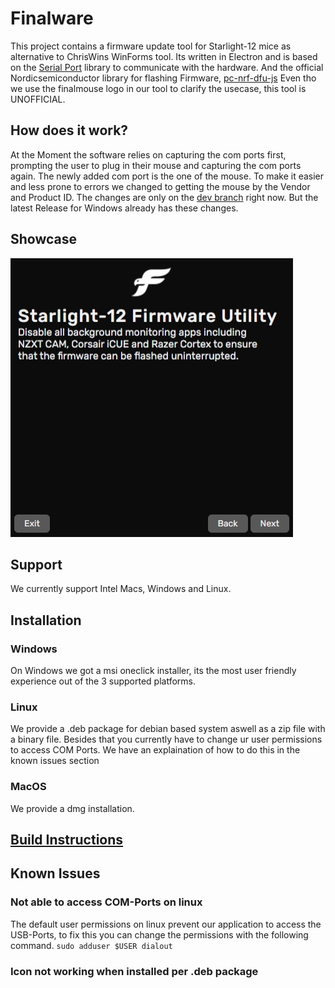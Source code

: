 # Finalware

This project contains a firmware update tool for Starlight-12 mice as alternative to ChrisWins WinForms tool. 
Its written in Electron and is based on the
[Serial Port](https://serialport.io) library to communicate with the hardware. And the official 
Nordicsemiconductor library for flashing Firmware, [pc-nrf-dfu-js](https://github.com/NordicSemiconductor/pc-nrf-dfu-js)
Even tho we use the finalmouse logo in our tool to clarify the usecase, this tool is UNOFFICIAL.

## How does it work?
At the Moment the software relies on capturing the com ports first, prompting the user to plug in their mouse and capturing the com ports again. The newly added com port is the one of the mouse. 
To make it easier and less prone to errors we changed to getting the mouse by the Vendor and Product ID. The changes are only on the [dev branch](https://github.com/Kuromis-2/finalware/tree/dev) right now. But the latest Release for Windows already has these changes.

## Showcase
![Gif](https://raw.githubusercontent.com/Kuromis-2/finalware/main/finalware.gif)

## Support 
We currently support Intel Macs, Windows and Linux.

## Installation
### Windows
On Windows we got a msi oneclick installer, its the most user friendly experience out of the 3 supported platforms.
### Linux
We provide a .deb package for debian based system aswell as a zip file with a binary file. Besides that you currently have to change ur user permissions to access COM Ports. We have an explaination of how to do this in the known issues section
### MacOS
We provide a dmg installation.

## [Build Instructions](https://github.com/Kuromis-2/finalware/blob/main/buildinstructions.md)

## Known Issues
### Not able to access COM-Ports on linux
The default user permissions on linux prevent our application to access the USB-Ports, to fix this you can change the permissions with the following command. ```sudo adduser $USER dialout```
### Icon not working when installed per .deb package



